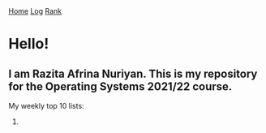 <div class="topnav">
  <a class="active" href="https://razitaa.github.io/os212">Home</a>
  <a href="https://razitaa.github.io/os212/TXT/mylog.txt">Log</a>
  <a href="https://razitaa.github.io/os212/TXT/mylog.txt">Rank</a>
</div>
<h1>Hello!</h1>
<h2>I am Razita Afrina Nuriyan. This is my repository for the Operating Systems 2021/22 course.</h2>
My weekly top 10 lists:
<ol>
  <li></li>
</ol>
